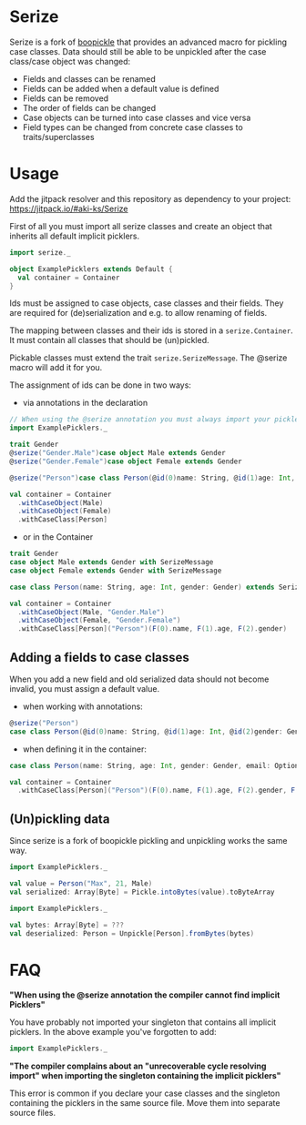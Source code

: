 # Serize

Serize is a fork of [boopickle](https://github.com/suzaku-io/boopickle) that provides an advanced macro for pickling case classes.
Data should still be able to be unpickled after the case class/case object was changed:

- Fields and classes can be renamed
- Fields can be added when a default value is defined
- Fields can be removed
- The order of fields can be changed
- Case objects can be turned into case classes and vice versa
- Field types can be changed from concrete case classes to traits/superclasses

# Usage
Add the jitpack resolver and this repository as dependency to your project:
https://jitpack.io/#aki-ks/Serize

First of all you must import all serize classes and create an object that inherits all default implicit picklers.
``` Scala
import serize._

object ExamplePicklers extends Default {
  val container = Container
}
```

Ids must be assigned to case objects, case classes and their fields.
They are required for (de)serialization and e.g. to allow renaming of fields.

The mapping between classes and their ids is stored in a `serize.Container`.
It must contain all classes that should be (un)pickled.

Pickable classes must extend the trait `serize.SerizeMessage`.
 The @serize macro will add it for you.

The assignment of ids can be done in two ways:
* via annotations in the declaration
``` Scala
// When using the @serize annotation you must always import your picklers
import ExamplePicklers._

trait Gender
@serize("Gender.Male")case object Male extends Gender
@serize("Gender.Female")case object Female extends Gender

@serize("Person")case class Person(@id(0)name: String, @id(1)age: Int, @id(2)gender: Gender)

val container = Container
  .withCaseObject(Male)
  .withCaseObject(Female)
  .withCaseClass[Person]
```

* or in the Container
``` Scala
trait Gender
case object Male extends Gender with SerizeMessage
case object Female extends Gender with SerizeMessage

case class Person(name: String, age: Int, gender: Gender) extends SerizeMessage

val container = Container
  .withCaseObject(Male, "Gender.Male")
  .withCaseObject(Female, "Gender.Female")
  .withCaseClass[Person]("Person")(F(0).name, F(1).age, F(2).gender)
```

## Adding a fields to case classes

When you add a new field and old serialized data should not become invalid, you must assign a default value.

* when working with annotations:
``` Scala
@serize("Person")
case class Person(@id(0)name: String, @id(1)age: Int, @id(2)gender: Gender, @id(3)email: Option[String] = None)
```

* when defining it in the container:
``` Scala
case class Person(name: String, age: Int, gender: Gender, email: Option[String]) extends SerizeMessage

val container = Container
  .withCaseClass[Person]("Person")(F(0).name, F(1).age, F(2).gender, F(3).email = None)
```

## (Un)pickling data

Since serize is a fork of boopickle pickling and unpickling works the same way.

``` Scala
import ExamplePicklers._

val value = Person("Max", 21, Male)
val serialized: Array[Byte] = Pickle.intoBytes(value).toByteArray
```

``` Scala
import ExamplePicklers._

val bytes: Array[Byte] = ???
val deserialized: Person = Unpickle[Person].fromBytes(bytes)
```

# FAQ

**"When using the @serize annotation the compiler cannot find implicit Picklers"**

You have probably not imported your singleton that contains all implicit picklers.
In the above example you've forgotten to add:
``` Scala
import ExamplePicklers._
```

**"The compiler complains about an \"unrecoverable cycle resolving import\" when importing the singleton containing the implicit picklers"**

This error is common if you declare your case classes and the singleton containing the picklers in the same source file.
Move them into separate source files.